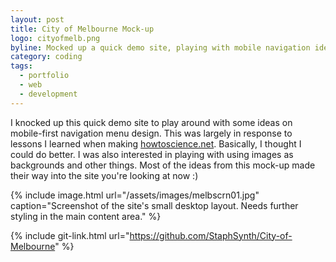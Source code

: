 ```yaml
---
layout: post
title: City of Melbourne Mock-up
logo: cityofmelb.png
byline: Mocked up a quick demo site, playing with mobile navigation ideas.
category: coding
tags:
  - portfolio
  - web
  - development
---
```


I knocked up this quick demo site to play around with some ideas on mobile-first navigation menu design. This was largely in response to lessons I learned when making [howtoscience.net](http://www.howtoscience.net). Basically, I thought I could do better. I was also interested in playing with using images as backgrounds and other things. Most of the ideas from this mock-up made their way into the site you're looking at now :)

{% include image.html url="/assets/images/melbscrn01.jpg" caption="Screenshot of the site's small desktop layout. Needs further styling in the main content area." %}

{% include git-link.html url="https://github.com/StaphSynth/City-of-Melbourne" %}
